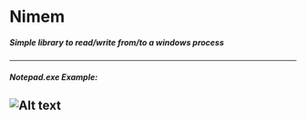 # Nimem
##### Simple library to read/write from/to a windows process
----
##### Notepad.exe Example:
![Alt text](https://s7.gifyu.com/images/tkwnvblAXx.gif)
----


